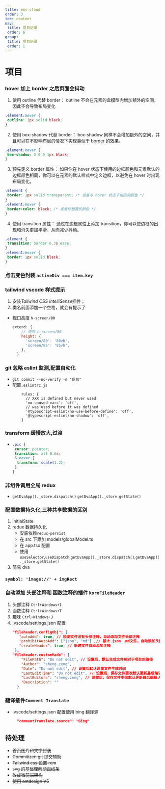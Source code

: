 ```yaml
---
title: ems-cloud
order: 3
toc: content
nav:
 title: 项目记录
 order: 6
group:
 title: 项目记录
 order: 1
---
```


# 项目

### hover 加上 border 之后页面会抖动

1. 使用 outline 代替 border： outline 不会在元素的盒模型内增加额外的空间，因此不会导致布局变化

```css
.element:hover {
 outline: 1px solid black;
}
```

2. 使用 box-shadow 代替 border： box-shadow 同样不会增加额外的空间，并且可以在不影响布局的情况下实现类似于 border 的效果。

```css
.element:hover {
 box-shadow: 0 0 0 1px black;
}
```

3. 预先定义 border 属性： 如果你在 hover 状态下使用的边框颜色和元素默认的边框颜色相同，你可以在元素的默认样式中定义边框，以避免在 hover 时出现布局变化。

```css
.element {
 border: 1px solid transparent; /* 或者与 hover 状态下相同的颜色 */
}
.element:hover {
 border-color: black; /* 或者你想要的颜色 */
}
```

4. 使用 transition 属性： 通过在边框属性上添加 transition，你可以使边框的出现和消失更加平滑，从而减少抖动。

```css
.element {
 transition: border 0.3s ease;
}
.element:hover {
 border: 1px solid black;
}
```

### 点击变色封装 `activeDiv === item.key`

### tailwind vscode 样式提示

1. 安装*Tailwind CSS IntelliSense*插件；
2. 类名前面添加一个空格，就会有提示了

- 视口高度 `h-screen/80`
  ```javascript
  extend: {
      // 使用 h-screen/80
      height: {
        'screen/80': '80vh',
        'screen/85': '85vh',
      },
    }
  ```

### git 忽略 eslint 监测,配置自动化

- `git commit --no-verify -m "信息"`
- 配置`.eslintrc.js`
  ```javasript
      rules: {
        // XXX is defined but never used
        'no-unused-vars': 'off',
        // was used before it was defined
        '@typescript-eslint/no-use-before-define': 'off',
        '@typescript-eslint/no-shadow': 'off',
      }
  ```

### transform 缓慢放大,过渡

- ```css
  .pic {
   cursor: pointer;
   transition: all 0.6s;
   &:hover {
    transform: scale(1.2);
   }
  }
  ```

### 非组件调用全局 redux

- `getDvaApp()._store.dispatch()` `getDvaApp()._store.getState()`

### 配置数据持久化,三种共享数据的区别

1. initialState
2. redux 数据持久化
   - 安装依赖`redux-persist`
   - 在 src 下添加 models/globalModel.ts
   - 在 app.tsx 配置
   - 使用 `useSelector`,`useDispatch`,`getDvaApp()._store.dispatch()`,`getDvaApp()._store.getState()`
3. 简易 dva

### `symbol: 'image://' + imgRect`

### 自动添加 头部注释和 函数注释的插件 `koroFileHeader`

1. 头部注释 `Ctrl+Windows+I`
2. 函数注释 `Ctrl+Windows+T`
3. 趣味 `Ctrl+Windows+J`
4. .vscode/settings.json 配置
   ```json
   "fileheader.configObj": {
      "autoAdd": true, // 检测文件没有头部注释，自动添加文件头部注释
      "prohibitAutoAdd": ["json", "md"] ,// 禁止.json .md文件，自动添加头部注释
      "createHeader": true, // 新建文件自动添加注释
    },
   "fileheader.customMade": {
       "FilePath": "Do not edit", // 设置后，默认生成文件相对于项目的路径
       "Author": "sheng.zeng",
       "Date": "Do not edit", // 设置后默认设置文件生成时间
       "LastEditTime": "Do not edit", // 设置后，保存文件更改默认更新最后编辑时间
       "LastEditors": "sheng.zeng", // 设置后，保存文件更改默认更新最后编辑人
       "Description": ""
     }
   ```

### 翻译插件`Comment Translate`

- .vscode/settings.json 配置使用 bing 翻译源
  ``` json
    "commentTranslate.source": "Bing"
  ```

## 待处理

- ~~首页图片和文字封装~~
- ~~Commitizen git 提交辅助~~
- ~~Tailwind css 设置 rem~~
- ~~svg 的基础理解动画线条~~
- ~~改成微前端架构~~
- ~~使用 antdesign V5~~
